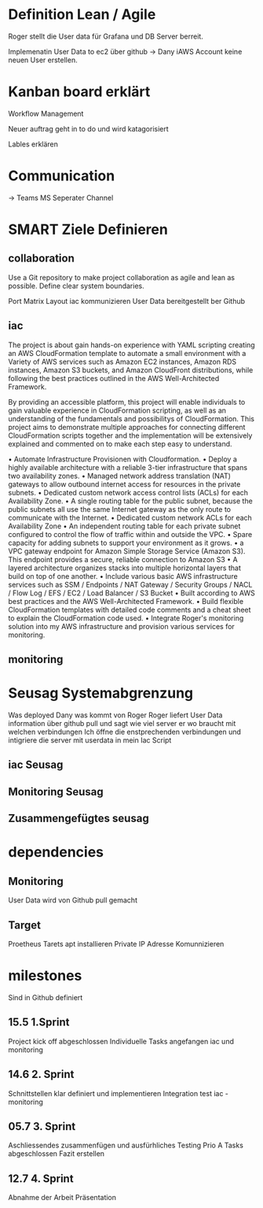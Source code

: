 # Definition Lean / Agile 
Roger stellt die User data für Grafana und DB Server berreit. 

Implemenatin User Data to ec2 über github -> Dany 
iAWS Account keine neuen User erstellen.

# Kanban board erklärt 
Workflow Management

Neuer auftrag geht in to do und wird katagorisiert 

Lables erklären

# Communication 
-> Teams MS
Seperater Channel 

# SMART Ziele Definieren 

## collaboration
Use a Git repository to make project collaboration as agile and lean as possible. Define clear system boundaries.

Port Matrix 
Layout iac kommunizieren
User Data bereitgestellt ber Github

## iac
The project is about gain hands-on experience with YAML scripting creating an AWS CloudFormation template to automate a small environment with a Variety of AWS services such as 
Amazon EC2 instances, Amazon RDS instances, Amazon S3 buckets, and Amazon CloudFront distributions, while following the best practices outlined in the AWS Well-Architected Framework.

By providing an accessible platform, this project will enable individuals to gain valuable experience in CloudFormation scripting, as well as an understanding of the fundamentals and possibilitys of CloudFormation.
This project aims to demonstrate multiple approaches for connecting different CloudFormation scripts together and the implementation will be extensively explained and commented on to make each step easy to understand. 

•	Automate Infrastructure Provisionen with Cloudformation.
•	Deploy a highly available architecture with a reliable 3-tier infrastructure that spans two availability zones.
•   Managed network address translation (NAT) gateways to allow outbound internet access for resources in the private subnets.
•   Dedicated custom network access control lists (ACLs) for each Availability Zone.
•   A single routing table for the public subnet, because the public subnets all use the same Internet gateway as the only route to communicate with the Internet.
•   Dedicated custom network ACLs for each Availability Zone
•   An independent routing table for each private subnet configured to control the flow of traffic within and outside the VPC.
•   Spare capacity for adding subnets to support your environment as it grows.
•   a VPC gateway endpoint for Amazon Simple Storage Service (Amazon S3). This endpoint provides a secure, reliable connection to Amazon S3
•   A layered architecture organizes stacks into multiple horizontal layers that build on top of one another. 
•	Include various basic AWS infrastructure services such as SSM / Endpoints / NAT Gateway / Security Groups / NACL / Flow Log / EFS / EC2 / Load Balancer / S3 Bucket
•	Built according to AWS best practices and the AWS Well-Architected Framework.
•	Build flexible CloudFormation templates with detailed code comments and a cheat sheet to explain the CloudFormation code used.
•	Integrate Roger's monitoring solution into my AWS infrastructure and provision various services for monitoring.


## monitoring 

# Seusag Systemabgrenzung
Was deployed Dany was kommt von Roger 
Roger liefert User Data information über github pull und sagt wie viel server er wo braucht mit welchen verbindungen 
Ich öffne die enstprechenden verbindungen und intigriere die server mit userdata in mein Iac Script 

## iac Seusag

## Monitoring Seusag 

## Zusammengefügtes seusag



# dependencies

## Monitoring
User Data wird von Github pull gemacht

## Target
Proetheus Tarets apt installieren 
Private IP Adresse Komunnizieren



# milestones 
Sind in Github definiert

## 15.5 1.Sprint
Project kick off abgeschlossen
Individuelle Tasks angefangen iac und monitoring

## 14.6 2. Sprint 
Schnittstellen klar definiert und implementieren
Integration test iac - monitoring 

## 05.7 3. Sprint
Aschliessendes zusammenfügen und ausfürhliches Testing
Prio A Tasks abgeschlossen 
Fazit erstellen 

## 12.7 4. Sprint 
Abnahme der Arbeit 
Präsentation 

